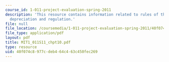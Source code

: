 ```yaml
---
course_id: 1-011-project-evaluation-spring-2011
description: 'This resource contains information related to rules of the game: taxes,
  depreciation and regulation.'
file: null
file_location: /coursemedia/1-011-project-evaluation-spring-2011/40f074c8977cdeb464c463c450fec269_MIT1_011S11_chpt10.pdf
file_type: application/pdf
layout: pdf
title: MIT1_011S11_chpt10.pdf
type: resource
uid: 40f074c8-977c-deb4-64c4-63c450fec269
---
```

